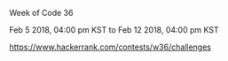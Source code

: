 Week of Code 36

Feb 5 2018, 04:00 pm KST to Feb 12 2018, 04:00 pm KST

https://www.hackerrank.com/contests/w36/challenges
